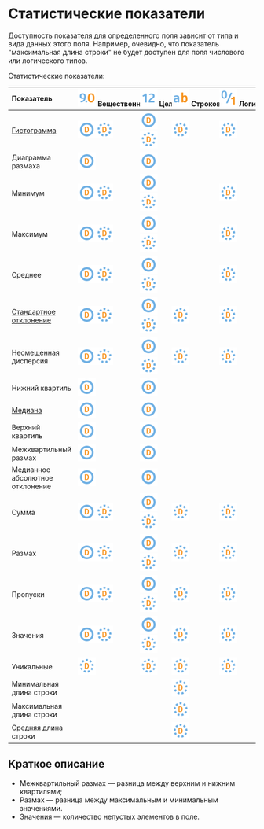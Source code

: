# Статистические показатели

Доступность показателя для определенного поля зависит от типа и вида данных этого поля. Например, очевидно, что показатель "максимальная длина строки" не будет доступен для поля числового или логического типов.

Статистические показатели:

|Показатель|<nobr>![](../../media/app/icons/datatype-18/datatype-default-03.svg) Вещественный|<nobr>![](../../media/app/icons/datatype-18/datatype-default-02.svg) Целый|<nobr>![](../../media/app/icons/datatype-18/datatype-default-01.svg) Строковый|<nobr>![](../../media/app/icons/datatype-18/datatype-default-04.svg) Логический|<nobr>![](../../media/app/icons/datatype-18/datatype-default-05.svg) Дата/Время|
|:----|:----|:----|:----|:----|:----|
|[Гистограмма](https://wiki.loginom.ru/articles/histogram.html)|![](../../media/app/icons/datatype-18/datatype-default-08.svg)![](../../media/app/icons/datatype-18/datatype-default-09.svg)|![](../../media/app/icons/datatype-18/datatype-default-08.svg) ![](../../media/app/icons/datatype-18/datatype-default-09.svg)|![](../../media/app/icons/datatype-18/datatype-default-09.svg)|![](../../media/app/icons/datatype-18/datatype-default-09.svg)|![](../../media/app/icons/datatype-18/datatype-default-08.svg) ![](../../media/app/icons/datatype-18/datatype-default-09.svg)|
|Диаграмма размаха|![](../../media/app/icons/datatype-18/datatype-default-08.svg)|![](../../media/app/icons/datatype-18/datatype-default-08.svg)|||![](../../media/app/icons/datatype-18/datatype-default-08.svg)|
|Минимум|![](../../media/app/icons/datatype-18/datatype-default-08.svg)![](../../media/app/icons/datatype-18/datatype-default-09.svg)|![](../../media/app/icons/datatype-18/datatype-default-08.svg) ![](../../media/app/icons/datatype-18/datatype-default-09.svg)||![](../../media/app/icons/datatype-18/datatype-default-09.svg)|![](../../media/app/icons/datatype-18/datatype-default-08.svg) ![](../../media/app/icons/datatype-18/datatype-default-09.svg)|
|Максимум|![](../../media/app/icons/datatype-18/datatype-default-08.svg)![](../../media/app/icons/datatype-18/datatype-default-09.svg)|![](../../media/app/icons/datatype-18/datatype-default-08.svg) ![](../../media/app/icons/datatype-18/datatype-default-09.svg)||![](../../media/app/icons/datatype-18/datatype-default-09.svg)|![](../../media/app/icons/datatype-18/datatype-default-08.svg) ![](../../media/app/icons/datatype-18/datatype-default-09.svg)|
|Среднее|![](../../media/app/icons/datatype-18/datatype-default-08.svg)![](../../media/app/icons/datatype-18/datatype-default-09.svg)|![](../../media/app/icons/datatype-18/datatype-default-08.svg) ![](../../media/app/icons/datatype-18/datatype-default-09.svg)||![](../../media/app/icons/datatype-18/datatype-default-09.svg)|![](../../media/app/icons/datatype-18/datatype-default-08.svg) ![](../../media/app/icons/datatype-18/datatype-default-09.svg)|
|[Стандартное отклонение](https://wiki.loginom.ru/articles/mean-square-deviation.html)|![](../../media/app/icons/datatype-18/datatype-default-08.svg)![](../../media/app/icons/datatype-18/datatype-default-09.svg)|![](../../media/app/icons/datatype-18/datatype-default-08.svg) ![](../../media/app/icons/datatype-18/datatype-default-09.svg)| ![](../../media/app/icons/datatype-18/datatype-default-09.svg)|![](../../media/app/icons/datatype-18/datatype-default-09.svg)|![](../../media/app/icons/datatype-18/datatype-default-08.svg) ![](../../media/app/icons/datatype-18/datatype-default-09.svg)|
|Несмещенная дисперсия|![](../../media/app/icons/datatype-18/datatype-default-08.svg)![](../../media/app/icons/datatype-18/datatype-default-09.svg)|![](../../media/app/icons/datatype-18/datatype-default-08.svg) ![](../../media/app/icons/datatype-18/datatype-default-09.svg)|![](../../media/app/icons/datatype-18/datatype-default-09.svg)|![](../../media/app/icons/datatype-18/datatype-default-09.svg)||
|Нижний квартиль|![](../../media/app/icons/datatype-18/datatype-default-08.svg)|![](../../media/app/icons/datatype-18/datatype-default-08.svg)|||![](../../media/app/icons/datatype-18/datatype-default-08.svg)|
|[Медиана](https://wiki.loginom.ru/articles/median.html)|![](../../media/app/icons/datatype-18/datatype-default-08.svg)|![](../../media/app/icons/datatype-18/datatype-default-08.svg)|||![](../../media/app/icons/datatype-18/datatype-default-08.svg)|
|Верхний квартиль|![](../../media/app/icons/datatype-18/datatype-default-08.svg)|![](../../media/app/icons/datatype-18/datatype-default-08.svg)|||![](../../media/app/icons/datatype-18/datatype-default-08.svg)|
|Межквартильный размах|![](../../media/app/icons/datatype-18/datatype-default-08.svg)|![](../../media/app/icons/datatype-18/datatype-default-08.svg)|||![](../../media/app/icons/datatype-18/datatype-default-08.svg)|
|Медианное абсолютное отклонение|![](../../media/app/icons/datatype-18/datatype-default-08.svg)|![](../../media/app/icons/datatype-18/datatype-default-08.svg)|||![](../../media/app/icons/datatype-18/datatype-default-08.svg)|
|Сумма|![](../../media/app/icons/datatype-18/datatype-default-08.svg)![](../../media/app/icons/datatype-18/datatype-default-09.svg)|![](../../media/app/icons/datatype-18/datatype-default-08.svg) ![](../../media/app/icons/datatype-18/datatype-default-09.svg)|![](../../media/app/icons/datatype-18/datatype-default-09.svg)|![](../../media/app/icons/datatype-18/datatype-default-09.svg)||
|Размах|![](../../media/app/icons/datatype-18/datatype-default-08.svg)![](../../media/app/icons/datatype-18/datatype-default-09.svg)|![](../../media/app/icons/datatype-18/datatype-default-08.svg) ![](../../media/app/icons/datatype-18/datatype-default-09.svg)|![](../../media/app/icons/datatype-18/datatype-default-09.svg)|![](../../media/app/icons/datatype-18/datatype-default-09.svg)|![](../../media/app/icons/datatype-18/datatype-default-08.svg) ![](../../media/app/icons/datatype-18/datatype-default-09.svg)|
|Пропуски|![](../../media/app/icons/datatype-18/datatype-default-08.svg)![](../../media/app/icons/datatype-18/datatype-default-09.svg)|![](../../media/app/icons/datatype-18/datatype-default-08.svg) ![](../../media/app/icons/datatype-18/datatype-default-09.svg)|![](../../media/app/icons/datatype-18/datatype-default-09.svg)|![](../../media/app/icons/datatype-18/datatype-default-09.svg)|![](../../media/app/icons/datatype-18/datatype-default-08.svg) ![](../../media/app/icons/datatype-18/datatype-default-09.svg)|
|Значения|![](../../media/app/icons/datatype-18/datatype-default-08.svg)![](../../media/app/icons/datatype-18/datatype-default-09.svg)|![](../../media/app/icons/datatype-18/datatype-default-08.svg) ![](../../media/app/icons/datatype-18/datatype-default-09.svg)|![](../../media/app/icons/datatype-18/datatype-default-09.svg)|![](../../media/app/icons/datatype-18/datatype-default-09.svg)|![](../../media/app/icons/datatype-18/datatype-default-08.svg) ![](../../media/app/icons/datatype-18/datatype-default-09.svg)|
|Уникальные|![](../../media/app/icons/datatype-18/datatype-default-09.svg)| ![](../../media/app/icons/datatype-18/datatype-default-09.svg)|![](../../media/app/icons/datatype-18/datatype-default-09.svg)|![](../../media/app/icons/datatype-18/datatype-default-09.svg)|![](../../media/app/icons/datatype-18/datatype-default-09.svg)|
|Минимальная длина строки|||![](../../media/app/icons/datatype-18/datatype-default-09.svg)|||
|Максимальная длина строки|||![](../../media/app/icons/datatype-18/datatype-default-09.svg)|||
|Средняя длина строки|||![](../../media/app/icons/datatype-18/datatype-default-09.svg)|||

## Краткое описание

* Межквартильный размах — разница между верхним и нижним квартилями;
* Размах — разница между максимальным и минимальным значениями.
* Значения — количество непустых элементов в поле.